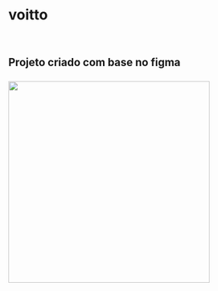 # voitto
<br>
<h2> Projeto criado com base no figma</>
<br>
<br>
<img src="https://github.com/luiseduardoqueiroz/voitto/blob/master/img/voitto.png?raw=true" width="400px"/>
